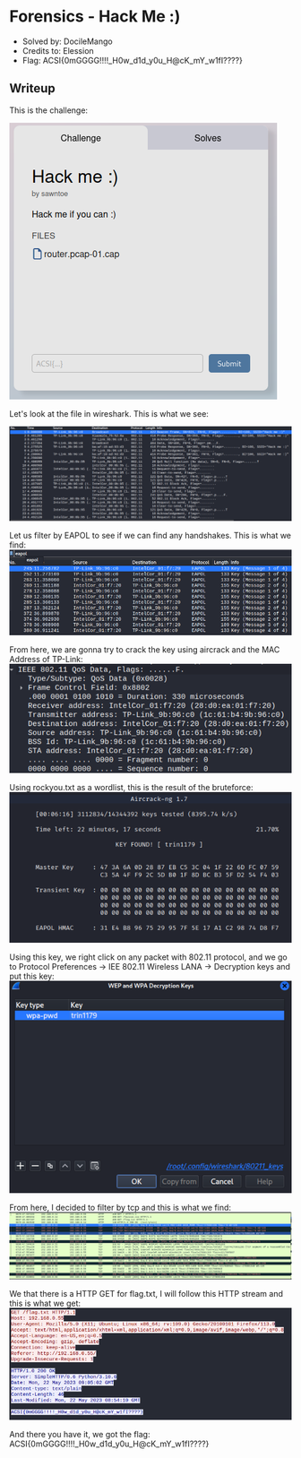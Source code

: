 # Forensics - Hack Me :)
- Solved by: DocileMango
- Credits to: Elession
- Flag: ACSI{0mGGGG!!!!_H0w_d1d_y0u_H@cK_mY_w1fI????}

## Writeup
This is the challenge:

![](./images/image1.png)

Let's look at the file in wireshark. This is what we see:

![](./images/image2.png)

Let us filter by EAPOL to see if we can find any handshakes.
This is what we find:
![](./images/image3.png)

From here, we are gonna try to crack the key using aircrack and the MAC Address of TP-Link:
![](./images/image4.png)

Using rockyou.txt as a wordlist, this is the result of the bruteforce:
![](./images/image5.png)

Using this key, we right click on any packet with 802.11 protocol, and we go to Protocol Preferences -> IEE 802.11 Wireless LANA -> Decryption keys and put this key:
![](./images/image6.png)

From here, I decided to filter by tcp and this is what we find:
![](./images/image7.png)

We that there is a HTTP GET for flag.txt, I will follow this HTTP stream and this is what we get:
![](./images/image8.png)

And there you have it, we got the flag: ACSI{0mGGGG!!!!_H0w_d1d_y0u_H@cK_mY_w1fI????}